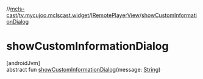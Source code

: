 //[mcls-cast](../../../index.md)/[tv.mycujoo.mclscast.widget](../index.md)/[IRemotePlayerView](index.md)/[showCustomInformationDialog](show-custom-information-dialog.md)

# showCustomInformationDialog

[androidJvm]\
abstract fun [showCustomInformationDialog](show-custom-information-dialog.md)(message: [String](https://kotlinlang.org/api/latest/jvm/stdlib/kotlin/-string/index.html))
